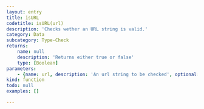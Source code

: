 ```yaml
---
layout: entry
title: isURL
codetitle: isURL(url)
description: 'Checks wether an URL string is valid.'
category: Data
subcategory: Type-Check
returns:
    name: null
    description: 'Returns either true or false'
    type: [Boolean]
parameters:
    - {name: url, description: 'An url string to be checked', optional: false, type: [String]}
kind: function
todo: null
examples: []

---
```

